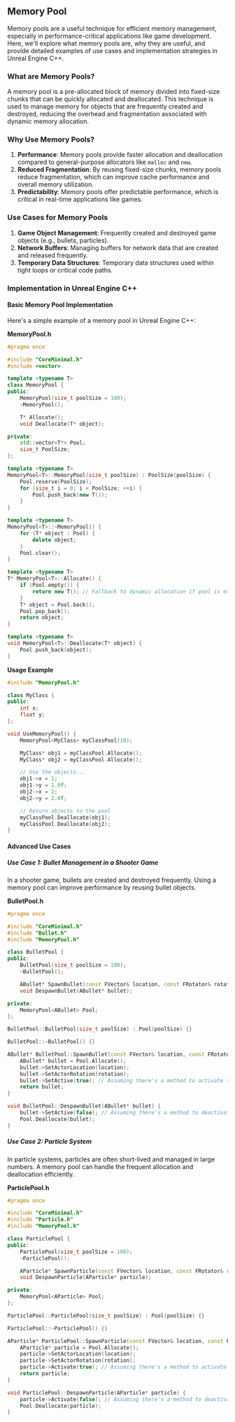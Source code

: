 ## Memory Pool

Memory pools are a useful technique for efficient memory management, especially in performance-critical applications like game development. Here, we'll explore what memory pools are, why they are useful, and provide detailed examples of use cases and implementation strategies in Unreal Engine C++.

### What are Memory Pools?

A memory pool is a pre-allocated block of memory divided into fixed-size chunks that can be quickly allocated and deallocated. This technique is used to manage memory for objects that are frequently created and destroyed, reducing the overhead and fragmentation associated with dynamic memory allocation.

### Why Use Memory Pools?

1. **Performance**: Memory pools provide faster allocation and deallocation compared to general-purpose allocators like `malloc` and `new`.
2. **Reduced Fragmentation**: By reusing fixed-size chunks, memory pools reduce fragmentation, which can improve cache performance and overall memory utilization.
3. **Predictability**: Memory pools offer predictable performance, which is critical in real-time applications like games.

### Use Cases for Memory Pools

1. **Game Object Management**: Frequently created and destroyed game objects (e.g., bullets, particles).
2. **Network Buffers**: Managing buffers for network data that are created and released frequently.
3. **Temporary Data Structures**: Temporary data structures used within tight loops or critical code paths.

### Implementation in Unreal Engine C++

#### Basic Memory Pool Implementation

Here's a simple example of a memory pool in Unreal Engine C++:

**MemoryPool.h**
```cpp
#pragma once

#include "CoreMinimal.h"
#include <vector>

template <typename T>
class MemoryPool {
public:
    MemoryPool(size_t poolSize = 100);
    ~MemoryPool();

    T* Allocate();
    void Deallocate(T* object);

private:
    std::vector<T*> Pool;
    size_t PoolSize;
};

template <typename T>
MemoryPool<T>::MemoryPool(size_t poolSize) : PoolSize(poolSize) {
    Pool.reserve(PoolSize);
    for (size_t i = 0; i < PoolSize; ++i) {
        Pool.push_back(new T());
    }
}

template <typename T>
MemoryPool<T>::~MemoryPool() {
    for (T* object : Pool) {
        delete object;
    }
    Pool.clear();
}

template <typename T>
T* MemoryPool<T>::Allocate() {
    if (Pool.empty()) {
        return new T(); // Fallback to dynamic allocation if pool is exhausted
    }
    T* object = Pool.back();
    Pool.pop_back();
    return object;
}

template <typename T>
void MemoryPool<T>::Deallocate(T* object) {
    Pool.push_back(object);
}
```

**Usage Example**
```cpp
#include "MemoryPool.h"

class MyClass {
public:
    int x;
    float y;
};

void UseMemoryPool() {
    MemoryPool<MyClass> myClassPool(10);

    MyClass* obj1 = myClassPool.Allocate();
    MyClass* obj2 = myClassPool.Allocate();

    // Use the objects...
    obj1->x = 1;
    obj1->y = 1.0f;
    obj2->x = 2;
    obj2->y = 2.0f;

    // Return objects to the pool
    myClassPool.Deallocate(obj1);
    myClassPool.Deallocate(obj2);
}
```

#### Advanced Use Cases

##### Use Case 1: Bullet Management in a Shooter Game

In a shooter game, bullets are created and destroyed frequently. Using a memory pool can improve performance by reusing bullet objects.

**BulletPool.h**
```cpp
#pragma once

#include "CoreMinimal.h"
#include "Bullet.h"
#include "MemoryPool.h"

class BulletPool {
public:
    BulletPool(size_t poolSize = 100);
    ~BulletPool();

    ABullet* SpawnBullet(const FVector& location, const FRotator& rotation);
    void DespawnBullet(ABullet* bullet);

private:
    MemoryPool<ABullet> Pool;
};

BulletPool::BulletPool(size_t poolSize) : Pool(poolSize) {}

BulletPool::~BulletPool() {}

ABullet* BulletPool::SpawnBullet(const FVector& location, const FRotator& rotation) {
    ABullet* bullet = Pool.Allocate();
    bullet->SetActorLocation(location);
    bullet->SetActorRotation(rotation);
    bullet->SetActive(true); // Assuming there's a method to activate the bullet
    return bullet;
}

void BulletPool::DespawnBullet(ABullet* bullet) {
    bullet->SetActive(false); // Assuming there's a method to deactivate the bullet
    Pool.Deallocate(bullet);
}
```

##### Use Case 2: Particle System

In particle systems, particles are often short-lived and managed in large numbers. A memory pool can handle the frequent allocation and deallocation efficiently.

**ParticlePool.h**
```cpp
#pragma once

#include "CoreMinimal.h"
#include "Particle.h"
#include "MemoryPool.h"

class ParticlePool {
public:
    ParticlePool(size_t poolSize = 100);
    ~ParticlePool();

    AParticle* SpawnParticle(const FVector& location, const FRotator& rotation);
    void DespawnParticle(AParticle* particle);

private:
    MemoryPool<AParticle> Pool;
};

ParticlePool::ParticlePool(size_t poolSize) : Pool(poolSize) {}

ParticlePool::~ParticlePool() {}

AParticle* ParticlePool::SpawnParticle(const FVector& location, const FRotator& rotation) {
    AParticle* particle = Pool.Allocate();
    particle->SetActorLocation(location);
    particle->SetActorRotation(rotation);
    particle->Activate(true); // Assuming there's a method to activate the particle
    return particle;
}

void ParticlePool::DespawnParticle(AParticle* particle) {
    particle->Activate(false); // Assuming there's a method to deactivate the particle
    Pool.Deallocate(particle);
}
```
